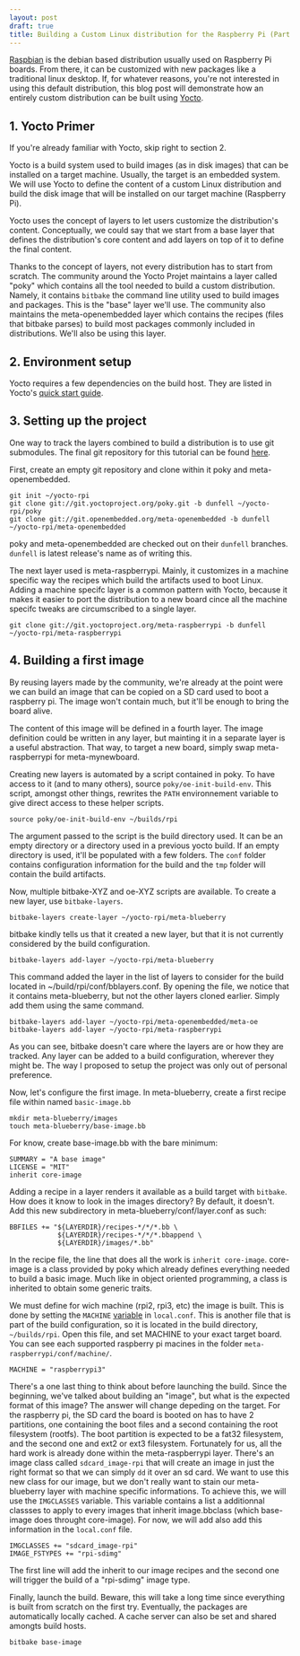 ```yaml
---
layout: post
draft: true
title: Building a Custom Linux distribution for the Raspberry Pi (Part 1)
---
```


[Raspbian](https://www.raspbian.org/) is the debian based distribution usually used on Raspberry Pi boards. From there, it can be customized with new packages like a traditional linux desktop. If, for whatever reasons, you're not interested in using this default distribution, this blog post will demonstrate how an entirely custom distribution can be built using [Yocto](https://www.raspbian.org/).

## 1. Yocto Primer
If you're already familiar with Yocto, skip right to section 2.

Yocto is a build system used to build images (as in disk images) that can be installed on a target machine. Usually, the target is an embedded system. We will use Yocto to define the content of a custom Linux distribution and build the disk image that will be installed on our target machine (Raspberry Pi).

Yocto uses the concept of layers to let users customize the distribution's content. Conceptually, we could say that we start from a base layer that defines the distribution's core content and add layers on top of it to define the final content.

Thanks to the concept of layers, not every distribution has to start from scratch. The community around the Yocto Projet maintains a layer called "poky" which contains all the tool needed to build a custom distribution. Namely, it contains `bitbake` the command line utility used to build images and packages. This is the "base" layer we'll use. The community also maintains the meta-openembedded layer which contains the recipes (files that bitbake parses) to build most packages commonly included in distributions. We'll also be using this layer.

## 2. Environment setup

Yocto requires a few dependencies on the build host. They are listed in Yocto's [quick start guide](https://www.yoctoproject.org/docs/3.1.1/brief-yoctoprojectqs/brief-yoctoprojectqs.html#brief-compatible-distro).

## 3. Setting up the project

One way to track the layers combined to build a distribution is to use git submodules. The final git repository for this tutorial can be found [here](https://www.google.com).

First, create an empty git repository and clone within it poky and meta-openembedded.

```
git init ~/yocto-rpi
git clone git://git.yoctoproject.org/poky.git -b dunfell ~/yocto-rpi/poky
git clone git://git.openembedded.org/meta-openembedded -b dunfell ~/yocto-rpi/meta-openembedded
```
poky and meta-openembedded are checked out on their `dunfell` branches. `dunfell` is latest release's name as of writing this.

The next layer used is meta-raspberrypi. Mainly, it customizes in a machine specific way the recipes which build the artifacts used to boot Linux. Adding a machine specifc layer is a common pattern with Yocto, because it makes it easier to port the distribution to a new board cince all the machine specifc tweaks are circumscribed to a single layer.

```
git clone git://git.yoctoproject.org/meta-raspberrypi -b dunfell ~/yocto-rpi/meta-raspberrypi
```

## 4. Building a first image

By reusing layers made by the community, we're already at the point were we can build an image that can be copied on a SD card used to boot a raspberry pi. The image won't contain much, but it'll be enough to bring the board alive.

The content of this image will be defined in a fourth layer. The image definition could be written in any layer, but mainting it in a separate layer is a useful abstraction. That way, to target a new board, simply swap meta-raspberrypi for meta-mynewboard.

Creating new layers is automated by a script contained in poky. To have access to it (and to many others), source `poky/oe-init-build-env`. This script, amongst other things, rewrites the `PATH` environnement variable to give direct access to these helper scripts.

```
source poky/oe-init-build-env ~/builds/rpi
```

The argument passed to the script is the build directory used. It can be an empty directory or a directory used in a previous yocto build. If an empty directory is used, it'll be populated with a few folders. The `conf` folder contains configuration information for the build and the `tmp` folder will contain the build artifacts.

Now, multiple bitbake-XYZ and oe-XYZ scripts are available. To create a new layer, use `bitbake-layers`.

```
bitbake-layers create-layer ~/yocto-rpi/meta-blueberry
```

bitbake kindly tells us that it created a new layer, but that it is not currently considered by the build configuration.

```
bitbake-layers add-layer ~/yocto-rpi/meta-blueberry
```

This command added the layer in the list of layers to consider for the build located in ~/build/rpi/conf/bblayers.conf. By opening the file, we notice that it contains meta-blueberry, but not the other layers cloned earlier. Simply add them using the same command.

```
bitbake-layers add-layer ~/yocto-rpi/meta-openembedded/meta-oe
bitbake-layers add-layer ~/yocto-rpi/meta-raspberrypi
```

As you can see, bitbake doesn't care where the layers are or how they are tracked. Any layer can be added to a build configuration, wherever they might be. The way I proposed to setup the project was only out of personal preference.

Now, let's configure the first image. In meta-blueberry, create a first recipe file within named `basic-image.bb`

```
mkdir meta-blueberry/images
touch meta-blueberry/base-image.bb
```

For know, create base-image.bb with the bare minimum:

```
SUMMARY = "A base image"
LICENSE = "MIT"
inherit core-image
```

Adding a recipe in a layer renders it available as a build target with `bitbake`. How does it know to look in the images directory? By default, it doesn't. Add this new subdirectory in meta-blueberry/conf/layer.conf as such:

```
BBFILES += "${LAYERDIR}/recipes-*/*/*.bb \
            ${LAYERDIR}/recipes-*/*/*.bbappend \
            ${LAYERDIR}/images/*.bb"
```

In the recipe file, the line that does all the work is `inherit core-image`. core-image is a class provided by poky which already defines everything needed to build a basic image. Much like in object oriented programming, a class is inherited to obtain some generic traits.

We must define for wich machine (rpi2, rpi3, etc) the image is built. This is done by setting the `MACHINE` [variable](https://www.yoctoproject.org/docs/latest/mega-manual/mega-manual.html#var-MACHINE) in `local.conf`.  This is another file that is part of the build configuration, so it is located in the build directory, `~/builds/rpi`. Open this file, and set MACHINE to your exact target board. You can see each supported raspberry pi macines in the folder `meta-raspberrypi/conf/machine/`.

```
MACHINE = "raspberrypi3"
```

There's a one last thing to think about before launching the build. Since the beginning, we've talked about building an "image", but what is the expected format of this image? The answer will change depeding on the target. For the raspberry pi, the SD card the board is booted on has to have 2 partitions, one containing the boot files and a second containing the root filesystem (rootfs). The boot partition is expected to be a fat32 filesystem, and the second one and ext2 or ext3 filesystem. Fortunately for us, all the hard work is already done within the meta-raspberrypi layer. There's an image class called `sdcard_image-rpi` that will create an image in just the right format so that we can simply `dd` it over an sd card. We want to use this new class for our image, but we don't really want to stain our meta-blueberry layer with machine specific informations. To achieve this, we will use the `IMGCLASSES` variable. This variable contains a list a additionnal classses to apply to every images that inherit image.bbclass (which base-image does throught core-image). For now, we will add also add this information in the `local.conf` file.

```
IMGCLASSES += "sdcard_image-rpi"
IMAGE_FSTYPES += "rpi-sdimg"
```

The first line will add the inherit to our image recipes and the second one will trigger the build of a "rpi-sdimg" image type.

Finally, launch the build. Beware, this will take a long time since everything is built from scratch on the first try. Eventually, the packages are automatically locally cached. A cache server can also be set and shared amongts build hosts.

```
bitbake base-image
```

